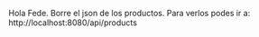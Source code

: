 Hola Fede. 
Borre el json de los productos. 
Para verlos podes ir a: http://localhost:8080/api/products